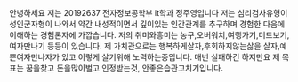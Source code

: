 안녕하세요 저는 20192637 전자정보공학부 it학과 정주영입니다 저는 심리검사유형이 성인군자형이 나와서 약간 내성적이면서 깊이있는 인간관계를 추구하며 경험한 다음에 이해하는 경험론자에 가깝습니다. 저의 취미와흥미는 농구,오버워치,여행가기,미드보기,여자만나기 등등이 있습니다. 제 가치관으로는 행복하게살자,후회하지않는삶을 살자,예쁜여자만나자가 있고 이렇게 살기위해 노력하는중입니다. 매번 실패하긴 하지만요 제 목표는 꿈을찾고 돈을많이벌고 인정받는것, 안좋은습관고치기입니다. 
